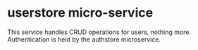# userstore micro-service

This service handles CRUD operations for users, nothing more.
Authentication is held by the authstore microservice.
